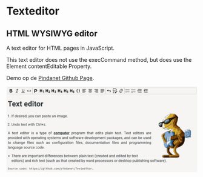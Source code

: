 # Texteditor
## HTML WYSIWYG editor
A text editor for HTML pages in JavaScript.

This text editor does not use the execCommand method, but does use the Element contentEditable Property.

Demo op de [Pindanet Github Page](https://texteditor-pindanet.github.io/).

![PindaNet Texteditor](img/texteditor.png)
